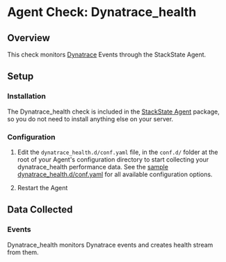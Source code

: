 # Agent Check: Dynatrace_health

## Overview

This check monitors [Dynatrace][1] Events through the StackState Agent.

## Setup

### Installation

The Dynatrace_health check is included in the [StackState Agent][2] package, so you do not
need to install anything else on your server.

### Configuration

1. Edit the `dynatrace_health.d/conf.yaml` file, in the `conf.d/` folder at the root of your
   Agent's configuration directory to start collecting your dynatrace_health performance data.
   See the [sample dynatrace_health.d/conf.yaml][2] for all available configuration options.

2. Restart the Agent

## Data Collected

### Events

Dynatrace_health monitors Dynatrace events and creates health stream from them.

[1]: https://www.dynatrace.com/support/help/dynatrace-api/environment-api/events-v1/
[2]: https://github.com/StackVista/stackstate-agent-integrations/blob/master/dynatrace_health/stackstate_checks/dynatrace_health/data/conf.yaml.example
